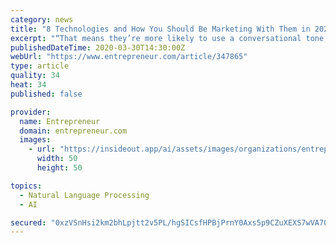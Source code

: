 ```yaml
---
category: news
title: "8 Technologies and How You Should Be Marketing With Them in 2020"
excerpt: "“That means they’re more likely to use a conversational tone, long-tail keywords and questions.” In late 2019, Google updated its search engine algorithm to adopt BERT, a natural language processing engine. Google’s aim is to move from “keyword-ese” search to one that feels natural. Instead of “best places to shop,” people now ..."
publishedDateTime: 2020-03-30T14:30:00Z
webUrl: "https://www.entrepreneur.com/article/347865"
type: article
quality: 34
heat: 34
published: false

provider:
  name: Entrepreneur
  domain: entrepreneur.com
  images:
    - url: "https://insideout.app/ai/assets/images/organizations/entrepreneur.com-50x50.jpg"
      width: 50
      height: 50

topics:
  - Natural Language Processing
  - AI

secured: "0xzVSnHsi2km2bhLpjtt2v5PL/hgSICsfHPBjPrnY0Axs5p9CZuXEXS7wVA7O8/N7t0uOK9zLm4wAIBnuKqovpU8Tx0Fapb3ZOoEpnqpIxM2mXtrwclKnoK1BO53Ysml7/j2ay24nW7AwRN62PGghYhkTiOhUJKTEMy+py2RJUqAuyiZfIydCcrlMS/u5kdqE1X3x+apLBaoLQ7lWO9+IM222wu0eU+GWZ2lcCZzNWAFESNC+fddsqPLxXKmPT1IhxhRYoJ5+V8zOxUrRovMgNIV2Q2mE3yVafqTgnXKms1A8go+33rrhnNNbgHV1FWzxTci9j45RHp9RloaaiES511zra8CisX/e9zf9GAV4j8081EMMB3Vmyg3QdYZGqdu2SzWO+mc0eUDKUhqGsv0vwh6q6+fc3ZkBcq4Tvo13Bqvho8X0H7aepmTT6w3j+EmdnZsJ+htuiDylO41fswQyjFheI5QQ8xlddrNPmK0u5Q=;kbajkUr0p9xqjDNJXZHTRQ=="
---
```


